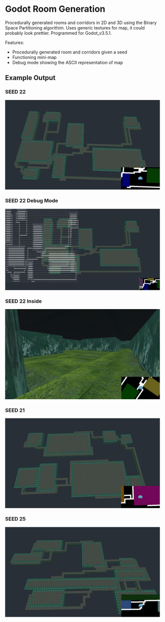 # Godot Room Generation

Procedurally generated rooms and corridors in 2D and 3D using the Binary Space Partitioning algorithim.
Uses generic textures for map, it could probably look prettier.
Programmed for Godot_v3.5.1.

Features:
* Procedurally generated room and corridors given a seed
* Functioning mini-map
* Debug mode showing the ASCII representation of map

## Example Output

### SEED 22
![seed22map](Output/pg1.JPG)

### SEED 22 Debug Mode
![seed22debug](Output/pg1_debug.JPG)

### SEED 22 Inside
![seed22inside](Output/pg1_inside.JPG)

### SEED 21
![seed21map](Output/pg2.JPG)

### SEED 25
![seed25map](Output/pg3.JPG)
